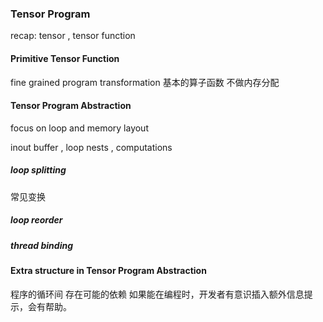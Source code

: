 <!--
 * @Date: 2022-07-10 12:01:12
 * @LastEditors: Juan Jiang
 * @LastEditTime: 2022-07-12 12:42:52
 * @FilePath: \learning-fragments\MLC\Tensor_Programs.md
-->
### Tensor Program

recap: tensor , tensor function

#### Primitive Tensor Function

fine grained program transformation 
基本的算子函数 不做内存分配

#### Tensor Program Abstraction

focus on loop and memory layout

inout buffer , loop nests , computations

##### loop splitting

常见变换 

##### loop reorder

##### thread binding 

#### Extra structure in Tensor Program Abstraction
程序的循环间 存在可能的依赖 如果能在编程时，开发者有意识插入额外信息提示，会有帮助。